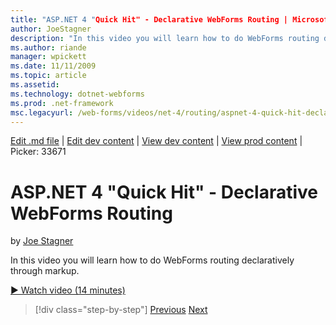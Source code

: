 ```yaml
---
title: "ASP.NET 4 "Quick Hit" - Declarative WebForms Routing | Microsoft Docs"
author: JoeStagner
description: "In this video you will learn how to do WebForms routing declaratively through markup."
ms.author: riande
manager: wpickett
ms.date: 11/11/2009
ms.topic: article
ms.assetid: 
ms.technology: dotnet-webforms
ms.prod: .net-framework
msc.legacyurl: /web-forms/videos/net-4/routing/aspnet-4-quick-hit-declarative-webforms-routing
---
```

[Edit .md file](C:\Projects\msc\dev\Msc.Www\Web.ASP\App_Data\github\web-forms\videos\net-4\routing\aspnet-4-quick-hit-declarative-webforms-routing.md) | [Edit dev content](http://www.aspdev.net/umbraco#/content/content/edit/26648) | [View dev content](http://docs.aspdev.net/tutorials/web-forms/videos/net-4/routing/aspnet-4-quick-hit-declarative-webforms-routing.html) | [View prod content](http://www.asp.net/web-forms/videos/net-4/routing/aspnet-4-quick-hit-declarative-webforms-routing) | Picker: 33671

ASP.NET 4 "Quick Hit" - Declarative WebForms Routing
====================
by [Joe Stagner](https://github.com/JoeStagner)

In this video you will learn how to do WebForms routing declaratively through markup. 

[&#9654; Watch video (14 minutes)](https://channel9.msdn.com/Blogs/ASP-NET-Site-Videos/aspnet-4-quick-hit-declarative-webforms-routing)

>[!div class="step-by-step"] [Previous](aspnet-4-quick-hit-imperative-webforms-routing.md) [Next](aspnet-4-quick-hit-outbound-webforms-routing.md)